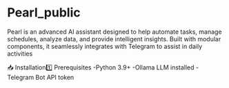 # Pearl_public

Pearl is an advanced AI assistant designed to help automate tasks, manage schedules, analyze data, and provide intelligent insights. Built with modular components, it seamlessly integrates with Telegram to assist in daily activities

📥 Installation1️⃣ 
Prerequisites
-Python 3.9+
-Ollama LLM installed
-Telegram Bot API token
